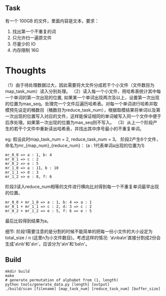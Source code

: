 ## Task
有一个 100GB 的文件，里面内容是文本，要求：

1. 找出第一个不重复的词
2. 只允许扫一遍原文件
3. 尽量少的 IO
4. 内存限制 16G

# Thoughts
（1）由于待处理数据过大，因此需要将大文件分成若干个小文件（文件数目为map_task_num）读入分别处理。
（2）读入每一个小文件，用哈希表统计其中每一个单词的第一次出现的位置, 如果某一个单词出现两次及以上，设置第一次出现的位置为max_seq。处理完一个文件后遍历哈希表。对每一个单词进行哈希并取模预先设定的桶数目（桶数目为reduce_task_num），根据取模结果将单词以及第一次出现的位置写入对应的文件，这样能保证相同的单词被写入同一个文件中便于后序处理。如果第一次出现的位置为max_seq则不写入。
（3）从上一个阶段产生的若干个文件中重新读出哈希表，并找出其中序号最小的不重复单词。

eg:
假设此时map_task_num = 2, reduce_task_num = 3。
阶段2产生6个文件，命名为mr_{map_num}_{reduce_num}：
(a : 1代表单词a出现的位置为1)
```
mr_0_0 => a : 1, b: 4
mr_0_1 => c : 2
mr_0_2 => e : 5
mr_1_0 => a : 11, b : 10
mr_1_1 => d : 3
mr_1_2 => e : 8, f: 6
```
阶段3读入reduce_num相等的文件进行横向比对得到每一个不重复单词最早出现的位置。
```
mr_0_0 + mr_1_0 => a : 1, b: 4 => a : 1
mr_0_1 + mr_1_1 => c : 2, d: 3 => c : 2
mr_0_2 + mr_1_2 => e : 5, f: 6 => e : 5
```
最后比较得到结果为a。

细节:
阶段1需要注意的是分割的时候不能简单的把每一份小文件的大小设定为 total_size / n (这里n为小文件数目)。考虑这样的情况: 'a\nba\n'直接分割成2份会生成'a\nb'和'a\n'，应该分为'a\n'和'ba\n'。

## Build
```
mkdir build
make
# generate permutation of alphabet from (1, length)
python tools/generate_data.py [length] [output]
./build/scan [filename] [map_task_num] [reduce_task_num] [buffer_size] 
```